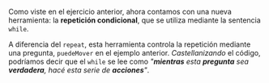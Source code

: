 Como viste en el ejercicio anterior, ahora contamos con una nueva herramienta: la **repetición condicional**, que se utiliza mediante la sentencia `while`.

A diferencia del `repeat`, esta herramienta controla la repetición mediante una pregunta, `puedeMover` en el ejemplo anterior. _Castellanizando_ el código, podríamos decir que el `while` se lee como _"**mientras** esta **pregunta** sea **verdadera**, hacé esta serie de **acciones**"_.